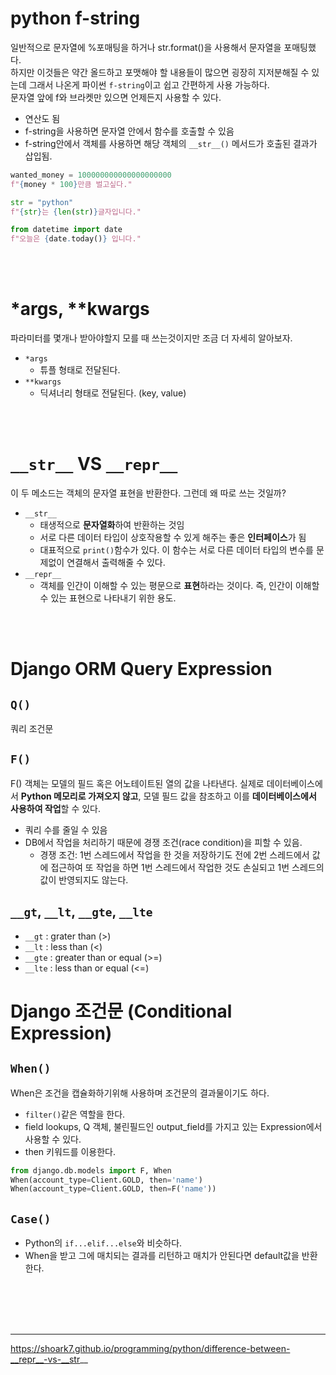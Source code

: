 # python f-string
일반적으로 문자열에 %포매팅을 하거나 str.format()을 사용해서 문자열을 포매팅했다. <br>
하지만 이것들은 약간 올드하고 포맷해야 할 내용들이 많으면 굉장히 지저분해질 수 있는데 그래서 나온게 파이썬 `f-string`이고 쉽고 간편하게 사용 가능하다. <br>
문자열 앞에 f와 브라켓만 있으면 언제든지 사용할 수 있다.

- 연산도 됨
- f-string을 사용하면 문자열 안에서 함수를 호출할 수 있음
- f-string안에서 객체를 사용하면 해당 객체의 `__str__()` 메서드가 호출된 결과가 삽입됨.
```python
wanted_money = 100000000000000000000
f"{money * 100}만큼 벌고싶다."

str = "python"
f"{str}는 {len(str)}글자입니다."

from datetime import date
f"오늘은 {date.today()} 입니다."
```
<br><br>

# *args, **kwargs
파라미터를 몇개나 받아야할지 모를 때 쓰는것이지만 조금 더 자세히 알아보자.
- `*args`
    - 튜플 형태로 전달된다.
- `**kwargs`
    - 딕셔너리 형태로 전달된다. (key, value)

<br><br>

# `__str__` VS `__repr__`

이 두 메소드는 객체의 문자열 표현을 반환한다. 그런데 왜 따로 쓰는 것일까?
- `__str__` 
    - 태생적으로 **문자열화**하여 반환하는 것임
    - 서로 다른 데이터 타입이 상호작용할 수 있게 해주는 좋은 **인터페이스**가 됨
    - 대표적으로 `print()`함수가 있다. 이 함수는 서로 다른 데이터 타입의 변수를 문제없이 연결해서 출력해줄 수 있다.
- `__repr__`
    - 객체를 인간이 이해할 수 있는 평문으로 **표현**하라는 것이다. 즉, 인간이 이해할 수 있는 표현으로 나타내기 위한 용도.


<br><br>

# Django ORM Query Expression 
## `Q()`
쿼리 조건문

## `F()`
F() 객체는 모델의 필드 혹은 어노테이트된 열의 값을 나타낸다. 실제로 데이터베이스에서 **Python 메모리로 가져오지 않고**, 모델 필드 값을 참조하고 이를 **데이터베이스에서 사용하여 작업**할 수 있다.
- 쿼리 수를 줄일 수 있음
- DB에서 작업을 처리하기 때문에 경쟁 조건(race condition)을 피할 수 있음.
    - 경쟁 조건: 1번 스레드에서 작업을 한 것을 저장하기도 전에 2번 스레드에서 값에 접근하여 또 작업을 하면 1번 스레드에서 작업한 것도 손실되고 1번 스레드의 값이 반영되지도 않는다.
## `__gt`, `__lt`, `__gte`, `__lte`
- `__gt` : grater than (>)
- `__lt` : less than (<)
- `__gte` : greater than or equal (>=)
- `__lte` : less than or equal (<=)


# Django 조건문 (Conditional Expression)
## `When()`
When은 조건을 캡슐화하기위해 사용하며 조건문의 결과물이기도 하다. <br>
- `filter()`같은 역할을 한다.
- field lookups, Q 객체, 불린필드인 output_field를 가지고 있는 Expression에서 사용할 수 있다.
- then 키워드를 이용한다.

```python
from django.db.models import F, When
When(account_type=Client.GOLD, then='name')
When(account_type=Client.GOLD, then=F('name'))
```

## `Case()`
- Python의 `if...elif...else`와 비슷하다.
- When을 받고 그에 매치되는 결과를 리턴하고 매치가 안된다면 default값을 반환한다.

<br><br><br><br>

* * *

https://shoark7.github.io/programming/python/difference-between-__repr__-vs-__str__